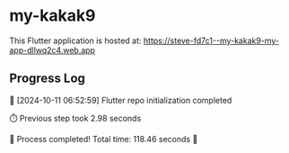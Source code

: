 # my-kakak9

This Flutter application is hosted at: https://steve-fd7c1--my-kakak9-my-app-dllwq2c4.web.app

## Progress Log
🚀 [2024-10-11 06:52:59] Flutter repo initialization completed

⏱️ Previous step took 2.98 seconds


🎉 Process completed! Total time: 118.46 seconds 🎉

